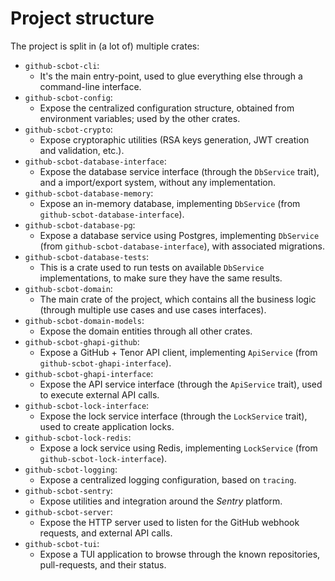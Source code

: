# Project structure

The project is split in (a lot of) multiple crates:

- `github-scbot-cli`:
    - It's the main entry-point, used to glue everything else through a command-line interface.
- `github-scbot-config`:
    - Expose the centralized configuration structure, obtained from environment variables; used by the other crates.
- `github-scbot-crypto`:
    - Expose cryptoraphic utilities (RSA keys generation, JWT creation and validation, etc.).
- `github-scbot-database-interface`:
    - Expose the database service interface (through the `DbService` trait), and a import/export system, without any implementation.
- `github-scbot-database-memory`:
    - Expose an in-memory database, implementing `DbService` (from `github-scbot-database-interface`).
- `github-scbot-database-pg`:
    - Expose a database service using Postgres, implementing `DbService` (from `github-scbot-database-interface`), with associated migrations.
- `github-scbot-database-tests`:
    - This is a crate used to run tests on available `DbService` implementations, to make sure they have the same results.
- `github-scbot-domain`:
    - The main crate of the project, which contains all the business logic (through multiple use cases and use cases interfaces).
- `github-scbot-domain-models`:
    - Expose the domain entities through all other crates.
- `github-scbot-ghapi-github`:
    - Expose a GitHub + Tenor API client, implementing `ApiService` (from `github-scbot-ghapi-interface`).
- `github-scbot-ghapi-interface`:
    - Expose the API service interface (through the `ApiService` trait), used to execute external API calls.
- `github-scbot-lock-interface`:
    - Expose the lock service interface (through the `LockService` trait), used to create application locks.
- `github-scbot-lock-redis`:
    - Expose a lock service using Redis, implementing `LockService` (from `github-scbot-lock-interface`).
- `github-scbot-logging`:
    - Expose a centralized logging configuration, based on `tracing`.
- `github-scbot-sentry`:
    - Expose utilities and integration around the *Sentry* platform.
- `github-scbot-server`:
    - Expose the HTTP server used to listen for the GitHub webhook requests, and external API calls.
- `github-scbot-tui`:
    - Expose a TUI application to browse through the known repositories, pull-requests, and their status.